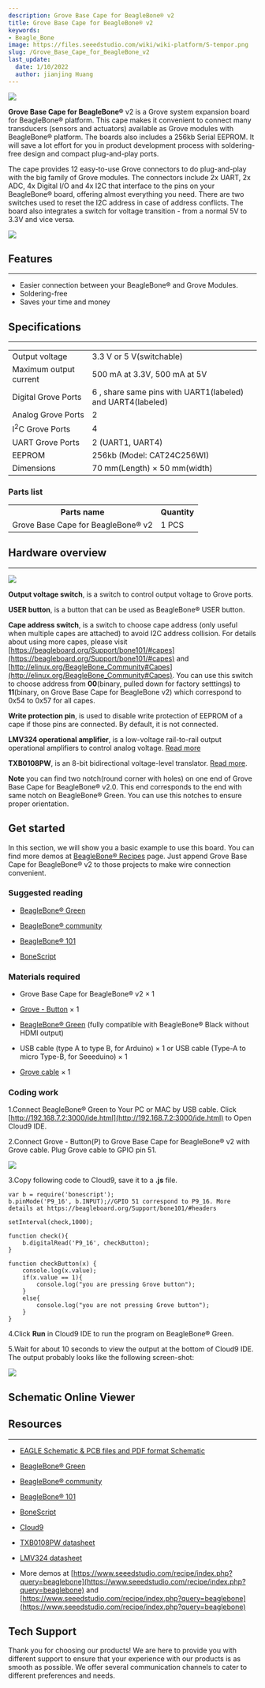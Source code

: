 ```yaml
---
description: Grove Base Cape for BeagleBone® v2
title: Grove Base Cape for BeagleBone® v2
keywords:
- Beagle_Bone
image: https://files.seeedstudio.com/wiki/wiki-platform/S-tempor.png
slug: /Grove_Base_Cape_for_BeagleBone_v2
last_update:
  date: 1/10/2022
  author: jianjing Huang
---
```



![](https://files.seeedstudio.com/wiki/Grove_Base_Cape_for_BeagleBone_v2/img/Grove_Base_Cape_for_BeagleBone_v2_product_view_1200.jpg)

**Grove Base Cape for BeagleBone®** v2 is a Grove system expansion board for BeagleBone® platform. This cape makes it convenient to connect many transducers (sensors and actuators) available as Grove modules with BeagleBone® platform. The boards also includes a 256kb Serial EEPROM. It will save a lot effort for you in product development process with soldering-free design and compact plug-and-play ports.

The cape provides 12 easy-to-use Grove connectors to do plug-and-play with the big family of Grove modules. The connectors include 2x UART, 2x ADC, 4x Digital I/O and 4x I2C that interface to the pins on your BeagleBone® board, offering almost everything you need. There are two switches used to reset the I2C address in case of address conflicts. The board also integrates a switch for voltage transition - from a normal 5V to 3.3V and vice versa.

[![](https://files.seeedstudio.com/wiki/Seeed-WiKi/docs/images/300px-Get_One_Now_Banner-ragular.png)](https://www.seeedstudio.com/Grove-Base-Cape-for-Beaglebone-v2.0-p-2644.html)

## Features

---

* Easier connection between your BeagleBone® and Grove Modules.
* Soldering-free
* Saves your time and money

## Specifications

---
<table>
  <tbody><tr>
      <td> Output voltage </td>
      <td> 3.3 V or 5 V(switchable)
      </td></tr>
    <tr>
      <td>  Maximum output current </td>
      <td> 500 mA at 3.3V, 500 mA at 5V
      </td></tr>
    <tr>
      <td> Digital Grove Ports </td>
      <td> 6 , share same pins with UART1(labeled) and UART4(labeled)
      </td></tr>
    <tr>
      <td> Analog Grove Ports </td>
      <td> 2
      </td></tr>
    <tr>
      <td> I<sup>2</sup>C Grove Ports </td>
      <td> 4
      </td></tr>
    <tr>
      <td> UART Grove Ports </td>
      <td> 2 (UART1, UART4)
      </td></tr>
    <tr>
      <td> EEPROM </td>
      <td> 256kb (Model: CAT24C256WI)
      </td></tr>
    <tr>
      <td> Dimensions </td>
      <td> 70 mm(Length) × 50 mm(width)
      </td></tr></tbody></table>

### Parts list

<table>
  <tbody><tr>
      <th>Parts name </th>
      <th> Quantity
      </th></tr>
    <tr>
      <td>Grove Base Cape for BeagleBone® v2 </td>
      <td> 1 PCS
      </td></tr></tbody></table>

## Hardware overview

---
![](https://files.seeedstudio.com/wiki/Grove_Base_Cape_for_BeagleBone_v2/img/Grove_Base_Cape_for_BeagleBone_v2_hardware_overview_1200.jpg)

**Output voltage switch**, is a switch to control output voltage to Grove ports.

**USER button**, is a button that can be used as BeagleBone® USER button.

**Cape address switch**, is a switch to choose cape address (only useful when multiple capes are attached) to avoid I2C address collision. For details about using more capes, please visit [https://beagleboard.org/Support/bone101/#capes](https://beagleboard.org/Support/bone101/#capes) and [http://elinux.org/BeagleBone_Community#Capes](http://elinux.org/BeagleBone_Community#Capes). You can use this switch to choose address from **00**(binary, pulled down for factory setttings) to **11**(binary, on Grove Base Cape for BeagleBone v2) which correspond to 0x54 to 0x57 for all capes.

**Write protection pin**, is used to disable write protection of EEPROM of a cape if those pins are connected. By default, it is not connected.

**LMV324 operational amplifier**, is a low-voltage rail-to-rail output operational amplifiers to control analog voltage. [Read more](http://www.ti.com/lit/ds/symlink/lmv324.pdf)

**TXB0108PW**, is an 8-bit bidirectional voltage-level translator. [Read more](http://www.electroensaimada.com/uploads/9/0/8/9/9089783/txb0108.pdf).

**Note** you can find two notch(round corner with holes) on one end of Grove Base Cape for BeagleBone® v2.0. This end corresponds to the end with same notch on BeagleBone® Green. You can use this notches to ensure proper orientation.

## Get started

In this section, we will show you a basic example to use this board. You can find more demos at [BeagleBone® Recipes](https://www.seeedstudio.com/recipe/index.php?query=beaglebone) page. Just append Grove Base Cape for BeagleBone® v2 to those projects to make wire connection convenient.

### Suggested reading

* [BeagleBone® Green](/BeagleBone_Green)

* [BeagleBone® community](https://beagleboard.org/)

* [BeagleBone® 101](https://beagleboard.org/support/bone101)

* [BoneScript](https://beagleboard.org/support/bonescript)

### Materials required

* Grove Base Cape for BeagleBone® v2 × 1

* [Grove - Button](https://www.seeedstudio.com/item_detail.html?p_id=766) × 1

* [BeagleBone® Green](https://www.seeedstudio.com/item_detail.html?p_id=2504) (fully compatible with BeagleBone® Black without HDMI output)

* USB cable (type A to type B, for Arduino) × 1 or USB cable (Type-A to micro Type-B, for Seeeduino) × 1

* [Grove cable](https://www.seeedstudio.com/depot/Grove-Universal-4-Pin-Buckled-5cm-Cable-5-PCs-Pack-p-925.html?cPath=98_106_57) × 1

### Coding work

1.Connect BeagleBone® Green to Your PC or MAC by USB cable. Click [http://192.168.7.2:3000/ide.html](http://192.168.7.2:3000/ide.html) to Open Cloud9 IDE.

2.Connect Grove - Button(P) to Grove Base Cape for  BeagleBone® v2 with Grove cable. Plug Grove cable to GPIO pin 51.

![](https://files.seeedstudio.com/wiki/Grove_Base_Cape_for_BeagleBone_v2/img/Grove_Base_Cape_for_BeagleBone_v2_wiki_demo_1200.jpg)

3.Copy following code to Cloud9, save it to a **.js** file.

```
var b = require('bonescript');
b.pinMode('P9_16', b.INPUT);//GPIO 51 correspond to P9_16. More details at https://beagleboard.org/Support/bone101/#headers

setInterval(check,1000);

function check(){
    b.digitalRead('P9_16', checkButton);
}

function checkButton(x) {
    console.log(x.value);
    if(x.value == 1){
        console.log("you are pressing Grove button");
    }
    else{
        console.log("you are not pressing Grove button");
    }
}
```

4.Click **Run** in Cloud9 IDE to run the program on BeagleBone® Green.

5.Wait for about 10 seconds to view the output at the bottom of Cloud9 IDE. The output probably looks like the following screen-shot:

![](https://files.seeedstudio.com/wiki/Grove_Base_Cape_for_BeagleBone_v2/img/Grove_Base_Cape_for_BeagleBone_v2_wiki_demo_result_600_s.png)

## Schematic Online Viewer

<div className="altium-ecad-viewer" data-project-src="https://files.seeedstudio.com/wiki/Grove_Base_Cape_for_BeagleBone_v2/res/Grove_Base_Cape_for_BeagleBone_v2.0_Schematics.zip" style={{borderRadius: '0px 0px 4px 4px', height: 500, borderStyle: 'solid', borderWidth: 1, borderColor: 'rgb(241, 241, 241)', overflow: 'hidden', maxWidth: 1280, maxHeight: 700, boxSizing: 'border-box'}}>
</div>

## Resources

---

* [EAGLE Schematic &amp; PCB files and PDF format Schematic](https://files.seeedstudio.com/wiki/Grove_Base_Cape_for_BeagleBone_v2/res/Grove_Base_Cape_for_BeagleBone_v2.0_Schematics.zip)

* [BeagleBone® Green](/BeagleBone_Green)

* [BeagleBone® community](https://beagleboard.org/)

* [BeagleBone® 101](https://beagleboard.org/support/bone101)

* [BoneScript](https://beagleboard.org/support/bonescript)

* [Cloud9](https://c9.io/)

* [TXB0108PW datasheet](http://www.electroensaimada.com/uploads/9/0/8/9/9089783/txb0108.pdf)

* [LMV324 datasheet](http://www.ti.com/lit/ds/symlink/lmv324.pdf)

* More demos at [https://www.seeedstudio.com/recipe/index.php?query=beaglebone](https://www.seeedstudio.com/recipe/index.php?query=beaglebone) and [https://www.seeedstudio.com/recipe/index.php?query=beaglebone](https://www.seeedstudio.com/recipe/index.php?query=beaglebone)

## Tech Support

Thank you for choosing our products! We are here to provide you with different support to ensure that your experience with our products is as smooth as possible. We offer several communication channels to cater to different preferences and needs.

<div class="button_tech_support_container">
<a href="https://forum.seeedstudio.com/" class="button_forum"></a> 
<a href="https://www.seeedstudio.com/contacts" class="button_email"></a>
</div>

<div class="button_tech_support_container">
<a href="https://discord.gg/eWkprNDMU7" class="button_discord"></a> 
<a href="https://github.com/Seeed-Studio/wiki-documents/discussions/69" class="button_discussion"></a>
</div>

